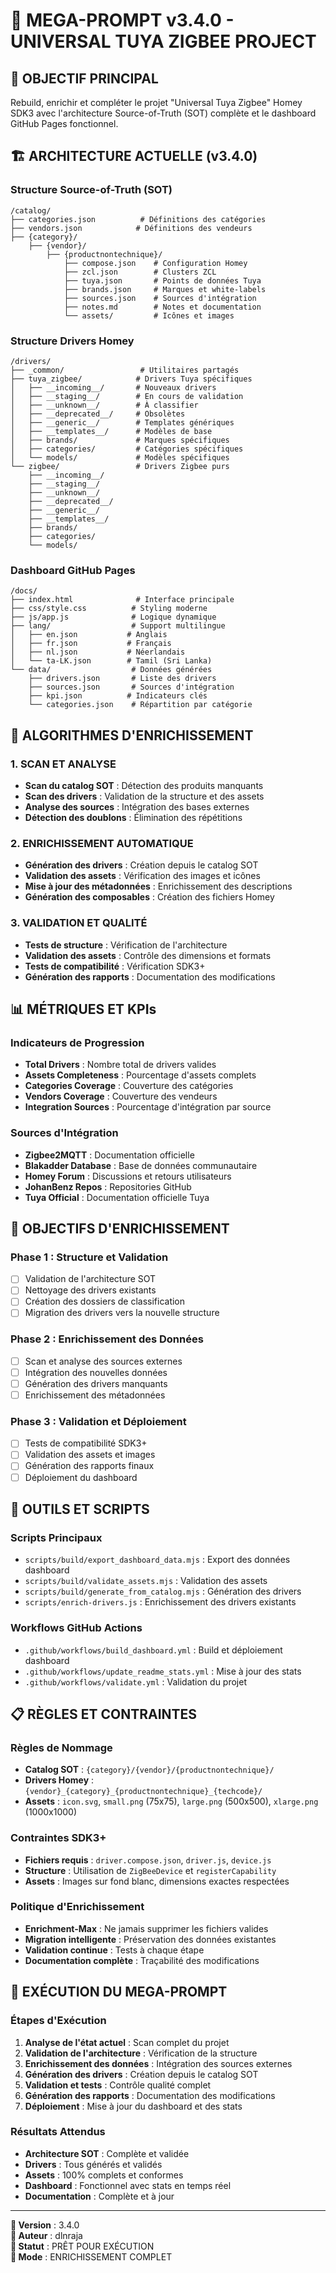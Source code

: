 # 🚀 MEGA-PROMPT v3.4.0 - UNIVERSAL TUYA ZIGBEE PROJECT

## 🎯 **OBJECTIF PRINCIPAL**
Rebuild, enrichir et compléter le projet "Universal Tuya Zigbee" Homey SDK3 avec l'architecture Source-of-Truth (SOT) complète et le dashboard GitHub Pages fonctionnel.

## 🏗️ **ARCHITECTURE ACTUELLE (v3.4.0)**

### **Structure Source-of-Truth (SOT)**
```
/catalog/
├── categories.json          # Définitions des catégories
├── vendors.json            # Définitions des vendeurs
├── {category}/
    ├── {vendor}/
        ├── {productnontechnique}/
            ├── compose.json    # Configuration Homey
            ├── zcl.json        # Clusters ZCL
            ├── tuya.json       # Points de données Tuya
            ├── brands.json     # Marques et white-labels
            ├── sources.json    # Sources d'intégration
            ├── notes.md        # Notes et documentation
            └── assets/         # Icônes et images
```

### **Structure Drivers Homey**
```
/drivers/
├── _common/                 # Utilitaires partagés
├── tuya_zigbee/            # Drivers Tuya spécifiques
│   ├── __incoming__/       # Nouveaux drivers
│   ├── __staging__/        # En cours de validation
│   ├── __unknown__/        # À classifier
│   ├── __deprecated__/     # Obsolètes
│   ├── __generic__/        # Templates génériques
│   ├── __templates__/      # Modèles de base
│   ├── brands/             # Marques spécifiques
│   ├── categories/         # Catégories spécifiques
│   └── models/             # Modèles spécifiques
└── zigbee/                 # Drivers Zigbee purs
    ├── __incoming__/
    ├── __staging__/
    ├── __unknown__/
    ├── __deprecated__/
    ├── __generic__/
    ├── __templates__/
    ├── brands/
    ├── categories/
    └── models/
```

### **Dashboard GitHub Pages**
```
/docs/
├── index.html              # Interface principale
├── css/style.css          # Styling moderne
├── js/app.js              # Logique dynamique
├── lang/                  # Support multilingue
│   ├── en.json           # Anglais
│   ├── fr.json           # Français
│   ├── nl.json           # Néerlandais
│   └── ta-LK.json        # Tamil (Sri Lanka)
└── data/                  # Données générées
    ├── drivers.json       # Liste des drivers
    ├── sources.json       # Sources d'intégration
    ├── kpi.json          # Indicateurs clés
    └── categories.json    # Répartition par catégorie
```

## 🔄 **ALGORITHMES D'ENRICHISSEMENT**

### **1. SCAN ET ANALYSE**
- **Scan du catalog SOT** : Détection des produits manquants
- **Scan des drivers** : Validation de la structure et des assets
- **Analyse des sources** : Intégration des bases externes
- **Détection des doublons** : Élimination des répétitions

### **2. ENRICHISSEMENT AUTOMATIQUE**
- **Génération des drivers** : Création depuis le catalog SOT
- **Validation des assets** : Vérification des images et icônes
- **Mise à jour des métadonnées** : Enrichissement des descriptions
- **Génération des composables** : Création des fichiers Homey

### **3. VALIDATION ET QUALITÉ**
- **Tests de structure** : Vérification de l'architecture
- **Validation des assets** : Contrôle des dimensions et formats
- **Tests de compatibilité** : Vérification SDK3+
- **Génération des rapports** : Documentation des modifications

## 📊 **MÉTRIQUES ET KPIs**

### **Indicateurs de Progression**
- **Total Drivers** : Nombre total de drivers valides
- **Assets Completeness** : Pourcentage d'assets complets
- **Categories Coverage** : Couverture des catégories
- **Vendors Coverage** : Couverture des vendeurs
- **Integration Sources** : Pourcentage d'intégration par source

### **Sources d'Intégration**
- **Zigbee2MQTT** : Documentation officielle
- **Blakadder Database** : Base de données communautaire
- **Homey Forum** : Discussions et retours utilisateurs
- **JohanBenz Repos** : Repositories GitHub
- **Tuya Official** : Documentation officielle Tuya

## 🎯 **OBJECTIFS D'ENRICHISSEMENT**

### **Phase 1 : Structure et Validation**
- [ ] Validation de l'architecture SOT
- [ ] Nettoyage des drivers existants
- [ ] Création des dossiers de classification
- [ ] Migration des drivers vers la nouvelle structure

### **Phase 2 : Enrichissement des Données**
- [ ] Scan et analyse des sources externes
- [ ] Intégration des nouvelles données
- [ ] Génération des drivers manquants
- [ ] Enrichissement des métadonnées

### **Phase 3 : Validation et Déploiement**
- [ ] Tests de compatibilité SDK3+
- [ ] Validation des assets et images
- [ ] Génération des rapports finaux
- [ ] Déploiement du dashboard

## 🔧 **OUTILS ET SCRIPTS**

### **Scripts Principaux**
- `scripts/build/export_dashboard_data.mjs` : Export des données dashboard
- `scripts/build/validate_assets.mjs` : Validation des assets
- `scripts/build/generate_from_catalog.mjs` : Génération des drivers
- `scripts/enrich-drivers.js` : Enrichissement des drivers existants

### **Workflows GitHub Actions**
- `.github/workflows/build_dashboard.yml` : Build et déploiement dashboard
- `.github/workflows/update_readme_stats.yml` : Mise à jour des stats
- `.github/workflows/validate.yml` : Validation du projet

## 📋 **RÈGLES ET CONTRAINTES**

### **Règles de Nommage**
- **Catalog SOT** : `{category}/{vendor}/{productnontechnique}/`
- **Drivers Homey** : `{vendor}_{category}_{productnontechnique}_{techcode}/`
- **Assets** : `icon.svg`, `small.png` (75x75), `large.png` (500x500), `xlarge.png` (1000x1000)

### **Contraintes SDK3+**
- **Fichiers requis** : `driver.compose.json`, `driver.js`, `device.js`
- **Structure** : Utilisation de `ZigBeeDevice` et `registerCapability`
- **Assets** : Images sur fond blanc, dimensions exactes respectées

### **Politique d'Enrichissement**
- **Enrichment-Max** : Ne jamais supprimer les fichiers valides
- **Migration intelligente** : Préservation des données existantes
- **Validation continue** : Tests à chaque étape
- **Documentation complète** : Traçabilité des modifications

## 🚀 **EXÉCUTION DU MEGA-PROMPT**

### **Étapes d'Exécution**
1. **Analyse de l'état actuel** : Scan complet du projet
2. **Validation de l'architecture** : Vérification de la structure
3. **Enrichissement des données** : Intégration des sources externes
4. **Génération des drivers** : Création depuis le catalog SOT
5. **Validation et tests** : Contrôle qualité complet
6. **Génération des rapports** : Documentation des modifications
7. **Déploiement** : Mise à jour du dashboard et des stats

### **Résultats Attendus**
- **Architecture SOT** : Complète et validée
- **Drivers** : Tous générés et validés
- **Assets** : 100% complets et conformes
- **Dashboard** : Fonctionnel avec stats en temps réel
- **Documentation** : Complète et à jour

---

**📅 Version** : 3.4.0  
**👤 Auteur** : dlnraja  
**🎯 Statut** : PRÊT POUR EXÉCUTION  
**🚀 Mode** : ENRICHISSEMENT COMPLET
